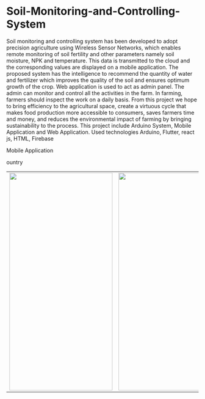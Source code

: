 # Soil-Monitoring-and-Controlling-System
Soil monitoring and controlling system has been developed to adopt precision agriculture using Wireless Sensor Networks, which enables remote monitoring of soil fertility and other parameters namely soil moisture, NPK and temperature. This data is transmitted to the cloud and the corresponding values are displayed on a mobile application. The proposed system has the intelligence to recommend the quantity of water and fertilizer which improves the quality of the soil and ensures optimum growth of the crop. Web application is used to act as admin panel. The admin can monitor and control all the activities in the farm. In farming, farmers should inspect the work on a daily basis. From this project we hope to bring efficiency to the agricultural space, create a virtuous cycle that makes food production more accessible to consumers, saves farmers time and money, and reduces the environmental impact of farming by bringing sustainability to the process. This project include Arduino System, Mobile Application and Web Application. Used technologies Arduino, Flutter, react js, HTML, Firebase

Mobile Application

<table>
ountry</th>
  </tr>
  <tr>
    <td><img src="https://github.com/Lakshan099/Soil-Monitoring-and-Controlling-System/blob/main/MoblieApp/Soil_NPK_App/ss/Screenshot_1655025312.png" height="570" width="270" ></td>
    <td><img src="https://github.com/Lakshan099/Soil-Monitoring-and-Controlling-System/blob/main/MoblieApp/Soil_NPK_App/ss/Screenshot_1655025312.png" height="570" width="270" ></td>
  </tr>
</table>
